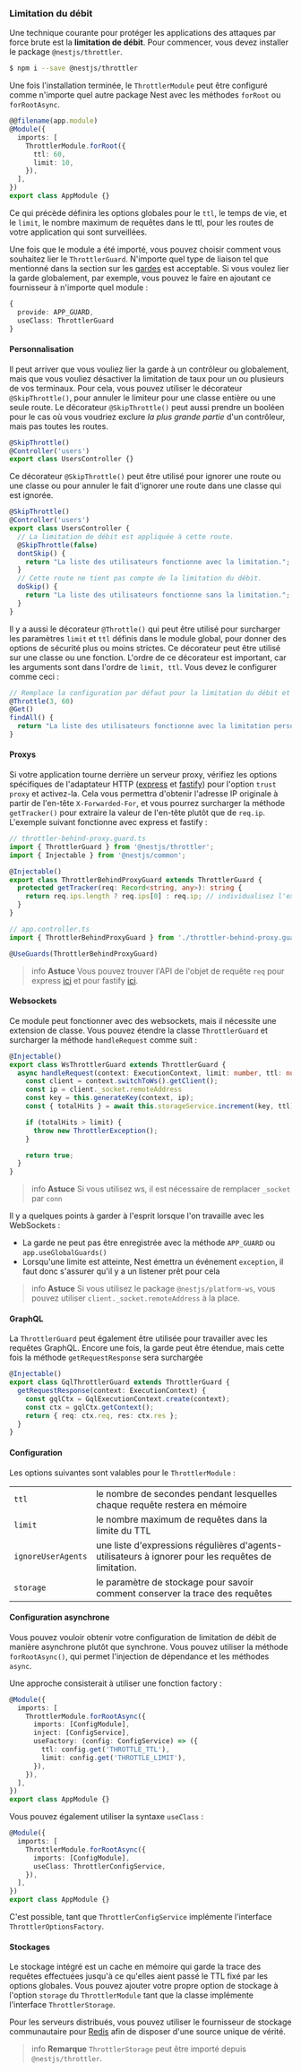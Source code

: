 ### Limitation du débit

Une technique courante pour protéger les applications des attaques par force brute est la **limitation de débit**. Pour commencer, vous devez installer le package `@nestjs/throttler`.

```bash
$ npm i --save @nestjs/throttler
```

Une fois l'installation terminée, le `ThrottlerModule` peut être configuré comme n'importe quel autre package Nest avec les méthodes `forRoot` ou `forRootAsync`.

```typescript
@@filename(app.module)
@Module({
  imports: [
    ThrottlerModule.forRoot({
      ttl: 60,
      limit: 10,
    }),
  ],
})
export class AppModule {}
```

Ce qui précède définira les options globales pour le `ttl`, le temps de vie, et le `limit`, le nombre maximum de requêtes dans le ttl, pour les routes de votre application qui sont surveillées.

Une fois que le module a été importé, vous pouvez choisir comment vous souhaitez lier le `ThrottlerGuard`. N'importe quel type de liaison tel que mentionné dans la section sur les [gardes](https://docs.nestjs.com/guards) est acceptable. Si vous voulez lier la garde globalement, par exemple, vous pouvez le faire en ajoutant ce fournisseur à n'importe quel module :

```typescript
{
  provide: APP_GUARD,
  useClass: ThrottlerGuard
}
```

#### Personnalisation

Il peut arriver que vous vouliez lier la garde à un contrôleur ou globalement, mais que vous vouliez désactiver la limitation de taux pour un ou plusieurs de vos terminaux. Pour cela, vous pouvez utiliser le décorateur `@SkipThrottle()`, pour annuler le limiteur pour une classe entière ou une seule route. Le décorateur `@SkipThrottle()` peut aussi prendre un booléen pour le cas où vous voudriez exclure _la plus grande partie_ d'un contrôleur, mais pas toutes les routes.

```typescript
@SkipThrottle()
@Controller('users')
export class UsersController {}
```

Ce décorateur `@SkipThrottle()` peut être utilisé pour ignorer une route ou une classe ou pour annuler le fait d'ignorer une route dans une classe qui est ignorée.

```typescript
@SkipThrottle()
@Controller('users')
export class UsersController {
  // La limitation de débit est appliquée à cette route.
  @SkipThrottle(false)
  dontSkip() {
    return "La liste des utilisateurs fonctionne avec la limitation.";
  }
  // Cette route ne tient pas compte de la limitation du débit.
  doSkip() {
    return "La liste des utilisateurs fonctionne sans la limitation.";
  }
}
```

Il y a aussi le décorateur `@Throttle()` qui peut être utilisé pour surcharger les paramètres `limit` et `ttl` définis dans le module global, pour donner des options de sécurité plus ou moins strictes. Ce décorateur peut être utilisé sur une classe ou une fonction. L'ordre de ce décorateur est important, car les arguments sont dans l'ordre de `limit, ttl`. Vous devez le configurer comme ceci :

```typescript
// Remplace la configuration par défaut pour la limitation du débit et la durée.
@Throttle(3, 60)
@Get()
findAll() {
  return "La liste des utilisateurs fonctionne avec la limitation personnalisée.";
}
```

#### Proxys

Si votre application tourne derrière un serveur proxy, vérifiez les options spécifiques de l'adaptateur HTTP ([express](http://expressjs.com/en/guide/behind-proxies.html) et [fastify](https://www.fastify.io/docs/latest/Reference/Server/#trustproxy)) pour l'option `trust proxy` et activez-la. Cela vous permettra d'obtenir l'adresse IP originale à partir de l'en-tête `X-Forwarded-For`, et vous pourrez surcharger la méthode `getTracker()` pour extraire la valeur de l'en-tête plutôt que de `req.ip`. L'exemple suivant fonctionne avec express et fastify :

```typescript
// throttler-behind-proxy.guard.ts
import { ThrottlerGuard } from '@nestjs/throttler';
import { Injectable } from '@nestjs/common';

@Injectable()
export class ThrottlerBehindProxyGuard extends ThrottlerGuard {
  protected getTracker(req: Record<string, any>): string {
    return req.ips.length ? req.ips[0] : req.ip; // individualisez l'extraction de l'IP pour répondre à vos propres besoins
  }
}

// app.controller.ts
import { ThrottlerBehindProxyGuard } from './throttler-behind-proxy.guard';

@UseGuards(ThrottlerBehindProxyGuard)
```

> info **Astuce** Vous pouvez trouver l'API de l'objet de requête `req` pour express [ici](https://expressjs.com/en/api.html#req.ips) et pour fastify [ici](https://www.fastify.io/docs/latest/Reference/Request/).

#### Websockets

Ce module peut fonctionner avec des websockets, mais il nécessite une extension de classe. Vous pouvez étendre la classe `ThrottlerGuard` et surcharger la méthode `handleRequest` comme suit :

```typescript
@Injectable()
export class WsThrottlerGuard extends ThrottlerGuard {
  async handleRequest(context: ExecutionContext, limit: number, ttl: number): Promise<boolean> {
    const client = context.switchToWs().getClient();
    const ip = client._socket.remoteAddress
    const key = this.generateKey(context, ip);
    const { totalHits } = await this.storageService.increment(key, ttl);

    if (totalHits > limit) {
      throw new ThrottlerException();
    }

    return true;
  }
}
```
> info **Astuce** Si vous utilisez ws, il est nécessaire de remplacer `_socket` par `conn`

Il y a quelques points à garder à l'esprit lorsque l'on travaille avec les WebSockets :

- La garde ne peut pas être enregistrée avec la méthode `APP_GUARD` ou `app.useGlobalGuards()`
- Lorsqu'une limite est atteinte, Nest émettra un événement `exception`, il faut donc s'assurer qu'il y a un listener prêt pour cela

> info **Astuce** Si vous utilisez le package `@nestjs/platform-ws`, vous pouvez utiliser `client._socket.remoteAddress` à la place.

#### GraphQL

La `ThrottlerGuard` peut également être utilisée pour travailler avec les requêtes GraphQL. Encore une fois, la garde peut être étendue, mais cette fois la méthode `getRequestResponse` sera surchargée

```typescript
@Injectable()
export class GqlThrottlerGuard extends ThrottlerGuard {
  getRequestResponse(context: ExecutionContext) {
    const gqlCtx = GqlExecutionContext.create(context);
    const ctx = gqlCtx.getContext();
    return { req: ctx.req, res: ctx.res };
  }
}
```

#### Configuration

Les options suivantes sont valables pour le `ThrottlerModule` :

<table>
  <tr>
    <td><code>ttl</code></td>
    <td>le nombre de secondes pendant lesquelles chaque requête restera en mémoire</td>
  </tr>
  <tr>
    <td><code>limit</code></td>
    <td>le nombre maximum de requêtes dans la limite du TTL</td>
  </tr>
  <tr>
    <td><code>ignoreUserAgents</code></td>
    <td>une liste d'expressions régulières d'agents-utilisateurs à ignorer pour les requêtes de limitation.</td>
  </tr>
  <tr>
    <td><code>storage</code></td>
    <td> le paramètre de stockage pour savoir comment conserver la trace des requêtes</td>
  </tr>
</table>

#### Configuration asynchrone

Vous pouvez vouloir obtenir votre configuration de limitation de débit de manière asynchrone plutôt que synchrone. Vous pouvez utiliser la méthode `forRootAsync()`, qui permet l'injection de dépendance et les méthodes `async`.

Une approche consisterait à utiliser une fonction factory :

```typescript
@Module({
  imports: [
    ThrottlerModule.forRootAsync({
      imports: [ConfigModule],
      inject: [ConfigService],
      useFactory: (config: ConfigService) => ({
        ttl: config.get('THROTTLE_TTL'),
        limit: config.get('THROTTLE_LIMIT'),
      }),
    }),
  ],
})
export class AppModule {}
```

Vous pouvez également utiliser la syntaxe `useClass` :

```typescript
@Module({
  imports: [
    ThrottlerModule.forRootAsync({
      imports: [ConfigModule],
      useClass: ThrottlerConfigService,
    }),
  ],
})
export class AppModule {}
```

C'est possible, tant que `ThrottlerConfigService` implémente l'interface `ThrottlerOptionsFactory`.

#### Stockages

Le stockage intégré est un cache en mémoire qui garde la trace des requêtes effectuées jusqu'à ce qu'elles aient passé le TTL fixé par les options globales. Vous pouvez ajouter votre propre option de stockage à l'option `storage` du `ThrottlerModule` tant que la classe implémente l'interface `ThrottlerStorage`.

Pour les serveurs distribués, vous pouvez utiliser le fournisseur de stockage communautaire pour [Redis](https://github.com/kkoomen/nestjs-throttler-storage-redis) afin de disposer d'une source unique de vérité.

> info **Remarque** `ThrottlerStorage` peut être importé depuis `@nestjs/throttler`.

